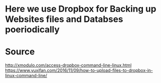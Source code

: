 # Here we use Dropbox for Backing up Websites files and Databses poeriodically

# Source
http://xmodulo.com/access-dropbox-command-line-linux.html
https://www.yuxifan.com/2016/11/09/how-to-upload-files-to-dropbox-in-linux-command-line/
